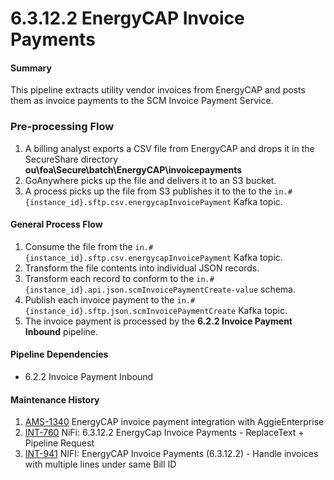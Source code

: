# 6.3.12.2 EnergyCAP Invoice Payments


#### Summary

This pipeline extracts utility vendor invoices from EnergyCAP and posts them as invoice payments to the SCM Invoice Payment Service.

### Pre-processing Flow

1. A billing analyst exports a CSV file from EnergyCAP and drops it in the SecureShare directory  **ou\foa\Secure\batch\EnergyCAP\invoicepayments**
2. GoAnywhere picks up the file and delivers it to an S3 bucket.
3. A process picks up the file from S3 publishes it to the to the `in.#{instance_id}.sftp.csv.energycapInvoicePayment` Kafka topic.

#### General Process Flow

1. Consume the file from the `in.#{instance_id}.sftp.csv.energycapInvoicePayment` Kafka topic.
2. Transform the file contents into individual JSON records.
3. Transform each record to conform to the `in.#{instance_id}.api.json.scmInvoicePaymentCreate-value` schema.
4. Publish each invoice payment to the `in.#{instance_id}.sftp.json.scmInvoicePaymentCreate` Kafka topic.
5. The invoice payment is processed by the **6.2.2 Invoice Payment Inbound** pipeline.

#### Pipeline Dependencies

* 6.2.2 Invoice Payment Inbound

#### Maintenance History

1. [AMS-1340](https://afs-dev.ucdavis.edu/jira/browse/AMS-1340) EnergyCAP invoice payment integration with AggieEnterprise
2. [INT-760](https://afs-dev.ucdavis.edu/jira/browse/INT-760) NiFi: 6.3.12.2 EnergyCap Invoice Payments - ReplaceText + Pipeline Request
3. [INT-941](https://afs-dev.ucdavis.edu/jira/browse/INT-941) NIFI: EnergyCAP Invoice Payments (6.3.12.2) - Handle invoices with multiple lines under same Bill ID